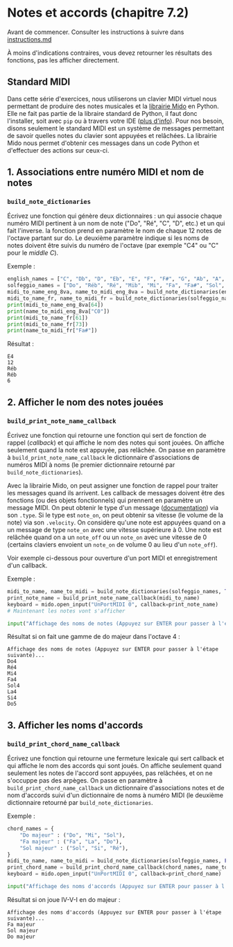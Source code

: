 # Notes et accords (chapitre 7.2)

Avant de commencer. Consulter les instructions à suivre dans [instructions.md](instructions.md)

À moins d'indications contraires, vous devez retourner les résultats des fonctions, pas les afficher directement.

## Standard MIDI

Dans cette série d'exercices, nous utiliserons un clavier MIDI virtuel nous permettant de produire des notes musicales et la [librairie Mido](https://mido.readthedocs.io/en/latest/) en Python. Elle ne fait pas partie de la libraire standard de Python, il faut donc l'installer, soit avec `pip` ou à travers votre IDE ([plus d'info](https://mido.readthedocs.io/en/latest/installing.html)). Pour nos besoin, disons seulement le standard MIDI est un système de messages permettant de savoir quelles notes du clavier sont appuyées et relâchées. La librairie Mido nous permet d'obtenir ces messages dans un code Python et d'effectuer des actions sur ceux-ci.

## 1. Associations entre numéro MIDI et nom de notes
### `build_note_dictionaries`

Écrivez une fonction qui génère deux dictionnaires : un qui associe chaque numéro MIDI pertinent à un nom de note ("Do", "Ré", "C", "D", etc.) et un qui fait l'inverse. la fonction prend en paramètre le nom de chaque 12 notes de l'octave partant sur do. Le deuxième paramètre indique si les noms de notes doivent être suivis du numéro de l'octave (par exemple "C4" ou "C" pour le *middle C*).

Exemple :
```python
english_names = ["C", "Db", "D", "Eb", "E", "F", "F#", "G", "Ab", "A", "Bb", "B"]
solfeggio_names = ["Do", "Réb", "Ré", "Mib", "Mi", "Fa", "Fa#", "Sol", "Lab", "La", "Sib", "Si"]
midi_to_name_eng_8va, name_to_midi_eng_8va = build_note_dictionaries(english_names, True)
midi_to_name_fr, name_to_midi_fr = build_note_dictionaries(solfeggio_names, False)
print(midi_to_name_eng_8va[64])
print(name_to_midi_eng_8va["C0"])
print(midi_to_name_fr[61])
print(midi_to_name_fr[73])
print(name_to_midi_fr["Fa#"])
```
Résultat :
```
E4
12
Réb
Réb
6
```

## 2. Afficher le nom des notes jouées
### `build_print_note_name_callback`

Écrivez une fonction qui retourne une fonction qui sert de fonction de rappel (*callback*) et qui affiche le nom des notes qui sont jouées. On affiche seulement quand la note est appuyée, pas relâchée. On passe en paramètre à `build_print_note_name_callback` le dictionnaire d'associations de numéros MIDI à noms (le premier dictionnaire retourné par `build_note_dictionaries`).

Avec la librairie Mido, on peut assigner une fonction de rappel pour traiter les messages quand ils arrivent. Les callback de messages doivent être des fonctions (ou des objets fonctionnels) qui prennent en paramètre un message MIDI. On peut obtenir le type d'un message ([documentation](https://mido.readthedocs.io/en/latest/message_types.html)) via son `.type`. Si le type est `note_on`, on peut obtenir sa vitesse (le volume de la note) via son `.velocity`. On considère qu'une note est appuyées quand on a un message de type `note_on` avec une vitesse supérieure à 0. Une note est relâchée quand on a un `note_off` ou un `note_on` avec une vitesse de 0 (certains claviers envoient un `note_on` de volume 0 au lieu d'un `note_off`).

Voir exemple ci-dessous pour ouverture d'un port MIDI et enregistrement d'un callback.

Exemple :
```python
midi_to_name, name_to_midi = build_note_dictionaries(solfeggio_names, True)
print_note_name = build_print_note_name_callback(midi_to_name)
keyboard = mido.open_input("UnPortMIDI 0", callback=print_note_name)
# Maintenant les notes vont s'afficher

input("Affichage des noms de notes (Appuyez sur ENTER pour passer à l'étape suivante)..." "\n")
```
Résultat si on fait une gamme de do majeur dans l'octave 4 :
```
Affichage des noms de notes (Appuyez sur ENTER pour passer à l'étape suivante)...
Do4
Ré4
Mi4
Fa4
Sol4
La4
Si4
Do5
```

## 3. Afficher les noms d'accords
### `build_print_chord_name_callback`

Écrivez une fonction qui retourne une fermeture lexicale qui sert callback et qui affiche le nom des accords qui sont joués. On affiche seulement quand seulement les notes de l'accord sont appuyées, pas relâchées, et on ne s'occuppe pas des arpèges. On passe en paramètre à `build_print_chord_name_callback` un dictionnaire d'associations notes et de nom d'accords suivi d'un dictionnaire de noms à numéro MIDI (le deuxième dictionnaire retourné par `build_note_dictionaries`.

Exemple :
```python
chord_names = {
    "Do majeur" : ("Do", "Mi", "Sol"),
    "Fa majeur" : ("Fa", "La", "Do"),
    "Sol majeur" : ("Sol", "Si", "Ré"),
}
midi_to_name, name_to_midi = build_note_dictionaries(solfeggio_names, False)
print_chord_name = build_print_chord_name_callback(chord_names, name_to_midi)
keyboard = mido.open_input("UnPortMIDI 0", callback=print_chord_name)

input("Affichage des noms d'accords (Appuyez sur ENTER pour passer à l'étape suivante)..." "\n")
```
Résultat si on joue IV-V-I en do majeur :
```
Affichage des noms d'accords (Appuyez sur ENTER pour passer à l'étape suivante)...
Fa majeur
Sol majeur
Do majeur
```
